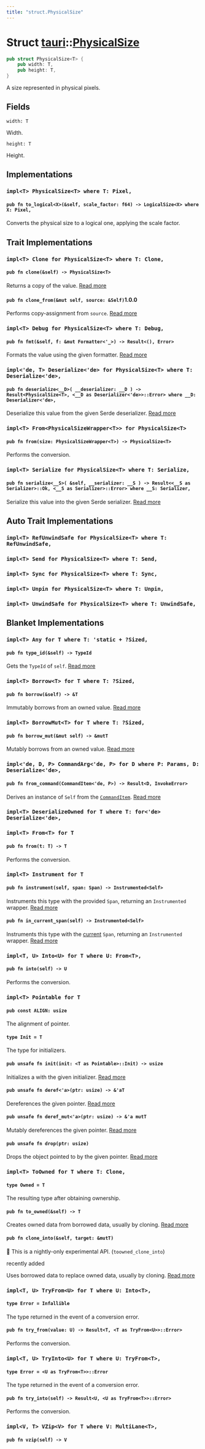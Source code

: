 ```yaml
---
title: "struct.PhysicalSize"
---
```


# Struct [tauri](/docs/api/rust/tauri/index.html)::​[PhysicalSize](/docs/api/rust/tauri/)

```rs
pub struct PhysicalSize<T> {
    pub width: T,
    pub height: T,
}
```

A size represented in physical pixels.

## Fields

`width: T`

Width.

`height: T`

Height.

## Implementations

### `impl<T> PhysicalSize<T> where T: Pixel,`

#### `pub fn to_logical<X>(&self, scale_factor: f64) -> LogicalSize<X> where X: Pixel,`

Converts the physical size to a logical one, applying the scale factor.

## Trait Implementations

### `impl<T> Clone for PhysicalSize<T> where T: Clone,`

#### `pub fn clone(&self) -> PhysicalSize<T>`

Returns a copy of the value. [Read more](https://doc.rust-lang.org/nightly/core/clone/trait.Clone.html#tymethod.clone)

#### `pub fn clone_from(&mut self, source: &Self)`1.0.0

Performs copy-assignment from `source`. [Read more](https://doc.rust-lang.org/nightly/core/clone/trait.Clone.html#method.clone_from)

### `impl<T> Debug for PhysicalSize<T> where T: Debug,`

#### `pub fn fmt(&self, f: &mut Formatter<'_>) -> Result<(), Error>`

Formats the value using the given formatter. [Read more](https://doc.rust-lang.org/nightly/core/fmt/trait.Debug.html#tymethod.fmt)

### `impl<'de, T> Deserialize<'de> for PhysicalSize<T> where T: Deserialize<'de>,`

#### `pub fn deserialize<__D>( __deserializer: __D ) -> Result<PhysicalSize<T>, <__D as Deserializer<'de>>::Error> where __D: Deserializer<'de>,`

Deserialize this value from the given Serde deserializer. [Read more](https://docs.rs/serde/1.0.125/serde/de/trait.Deserialize.html#tymethod.deserialize)

### `impl<T> From<PhysicalSizeWrapper<T>> for PhysicalSize<T>`

#### `pub fn from(size: PhysicalSizeWrapper<T>) -> PhysicalSize<T>`

Performs the conversion.

### `impl<T> Serialize for PhysicalSize<T> where T: Serialize,`

#### `pub fn serialize<__S>( &self, __serializer: __S ) -> Result<<__S as Serializer>::Ok, <__S as Serializer>::Error> where __S: Serializer,`

Serialize this value into the given Serde serializer. [Read more](https://docs.rs/serde/1.0.125/serde/ser/trait.Serialize.html#tymethod.serialize)

## Auto Trait Implementations

### `impl<T> RefUnwindSafe for PhysicalSize<T> where T: RefUnwindSafe,`

### `impl<T> Send for PhysicalSize<T> where T: Send,`

### `impl<T> Sync for PhysicalSize<T> where T: Sync,`

### `impl<T> Unpin for PhysicalSize<T> where T: Unpin,`

### `impl<T> UnwindSafe for PhysicalSize<T> where T: UnwindSafe,`

## Blanket Implementations

### `impl<T> Any for T where T: 'static + ?Sized,`

#### `pub fn type_id(&self) -> TypeId`

Gets the `TypeId` of `self`. [Read more](https://doc.rust-lang.org/nightly/core/any/trait.Any.html#tymethod.type_id)

### `impl<T> Borrow<T> for T where T: ?Sized,`

#### `pub fn borrow(&self) -> &T`

Immutably borrows from an owned value. [Read more](https://doc.rust-lang.org/nightly/core/borrow/trait.Borrow.html#tymethod.borrow)

### `impl<T> BorrowMut<T> for T where T: ?Sized,`

#### `pub fn borrow_mut(&mut self) -> &mutT`

Mutably borrows from an owned value. [Read more](https://doc.rust-lang.org/nightly/core/borrow/trait.BorrowMut.html#tymethod.borrow_mut)

### `impl<'de, D, P> CommandArg<'de, P> for D where P: Params, D: Deserialize<'de>,`

#### `pub fn from_command(CommandItem<'de, P>) -> Result<D, InvokeError>`

Derives an instance of `Self` from the [`CommandItem`](/docs/api/rust/tauri/../tauri/command/struct.CommandItem.html "CommandItem"). [Read more](/docs/api/rust/tauri/../tauri/command/trait.CommandArg.html#tymethod.from_command)

### `impl<T> DeserializeOwned for T where T: for<'de> Deserialize<'de>,`

### `impl<T> From<T> for T`

#### `pub fn from(t: T) -> T`

Performs the conversion.

### `impl<T> Instrument for T`

#### `pub fn instrument(self, span: Span) -> Instrumented<Self>`

Instruments this type with the provided `Span`, returning an `Instrumented` wrapper. [Read more](https://docs.rs/tracing/0.1.25/tracing/instrument/trait.Instrument.html#method.instrument)

#### `pub fn in_current_span(self) -> Instrumented<Self>`

Instruments this type with the [current](/docs/api/rust/tauri/../struct.Span.html#method.current) `Span`, returning an `Instrumented` wrapper. [Read more](https://docs.rs/tracing/0.1.25/tracing/instrument/trait.Instrument.html#method.in_current_span)

### `impl<T, U> Into<U> for T where U: From<T>,`

#### `pub fn into(self) -> U`

Performs the conversion.

### `impl<T> Pointable for T`

#### `pub const ALIGN: usize`

The alignment of pointer.

#### `type Init = T`

The type for initializers.

#### `pub unsafe fn init(init: <T as Pointable>::Init) -> usize`

Initializes a with the given initializer. [Read more](/docs/api/rust/tauri/about:blank#tymethod.init)

#### `pub unsafe fn deref<'a>(ptr: usize) -> &'aT`

Dereferences the given pointer. [Read more](/docs/api/rust/tauri/about:blank#tymethod.deref)

#### `pub unsafe fn deref_mut<'a>(ptr: usize) -> &'a mutT`

Mutably dereferences the given pointer. [Read more](/docs/api/rust/tauri/about:blank#tymethod.deref_mut)

#### `pub unsafe fn drop(ptr: usize)`

Drops the object pointed to by the given pointer. [Read more](/docs/api/rust/tauri/about:blank#tymethod.drop)

### `impl<T> ToOwned for T where T: Clone,`

#### `type Owned = T`

The resulting type after obtaining ownership.

#### `pub fn to_owned(&self) -> T`

Creates owned data from borrowed data, usually by cloning. [Read more](https://doc.rust-lang.org/nightly/alloc/borrow/trait.ToOwned.html#tymethod.to_owned)

#### `pub fn clone_into(&self, target: &mutT)`

🔬 This is a nightly-only experimental API. (`toowned_clone_into`)

recently added

Uses borrowed data to replace owned data, usually by cloning. [Read more](https://doc.rust-lang.org/nightly/alloc/borrow/trait.ToOwned.html#method.clone_into)

### `impl<T, U> TryFrom<U> for T where U: Into<T>,`

#### `type Error = Infallible`

The type returned in the event of a conversion error.

#### `pub fn try_from(value: U) -> Result<T, <T as TryFrom<U>>::Error>`

Performs the conversion.

### `impl<T, U> TryInto<U> for T where U: TryFrom<T>,`

#### `type Error = <U as TryFrom<T>>::Error`

The type returned in the event of a conversion error.

#### `pub fn try_into(self) -> Result<U, <U as TryFrom<T>>::Error>`

Performs the conversion.

### `impl<V, T> VZip<V> for T where V: MultiLane<T>,`

#### `pub fn vzip(self) -> V`
